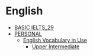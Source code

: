 # English
- [BASIC IELTS_29](https://github.com/S-ROLL/notebook.language/blob/main/BASIC%20IELTS_29/README.md)
- [PERSONAL](https://github.com/S-ROLL/notebook.language/blob/main/PERSONAL/README.md)
  - [English Vocabulary in Use](https://github.com/S-ROLL/notebook.language/blob/main/PERSONAL/English%20Vocabulary%20in%20Use/README.md)
    - [Upper Intermediate](https://github.com/S-ROLL/notebook.language/blob/main/PERSONAL/English%20Vocabulary%20in%20Use/Upper%20Intermediate/README.md)